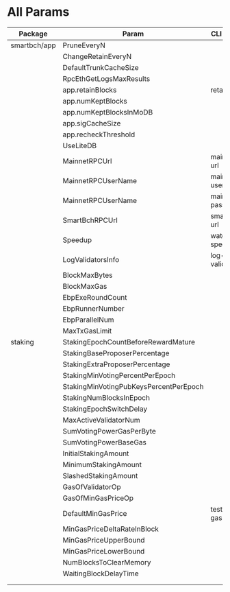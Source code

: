 # All Params



| Package      | Param                                  | CLI option         | ChainConfig Field       | Constant\|Variable                                  |
| ------------ | -------------------------------------- | ------------------ | ----------------------- | --------------------------------------------------- |
| smartbch/app | PruneEveryN                            |                    |                         | app.go/PruneEveryN/10                               |
|              | ChangeRetainEveryN                     |                    |                         | app.go/ChangeRetainEveryN/100                       |
|              | DefaultTrunkCacheSize                  |                    |                         | app.go/DefaultTrunkCacheSize200                     |
|              | RpcEthGetLogsMaxResults                |                    | RpcEthGetLogsMaxResults | config.go/DefaultRpcEthGetLogsMaxResults /10000     |
|              | app.retainBlocks                       | retain             | RetainBlocks            | config.go/DefaultRetainBlocks/-1                    |
|              | app.numKeptBlocks                      |                    | NumKeptBlocks           | config.go/DefaultNumKeptBlocks/10000                |
|              | app.numKeptBlocksInMoDB                |                    | NumKeptBlocksInMoDB     | config.go/DefaultNumKeptBlocksInMoDB/-1             |
|              | app.sigCacheSize                       |                    | SigCacheSize            | config.go/DefaultSignatureCache/20000               |
|              | app.recheckThreshold                   |                    | RecheckThreshold        | config.go/DefaultRecheckThreshold/1000              |
|              | UseLiteDB                              |                    | UseLiteDB               |                                                     |
|              | MainnetRPCUrl                          | mainnet-url        | MainnetRPCUrl           |                                                     |
|              | MainnetRPCUserName                     | mainnet-user       | MainnetRPCUserName      |                                                     |
|              | MainnetRPCUserName                     | mainnet-password   | MainnetRPCPassword      |                                                     |
|              | SmartBchRPCUrl                         | smartbch-url       | SmartBchRPCUrl          |                                                     |
|              | Speedup                                | watcher-speedup    | Speedup                 |                                                     |
|              | LogValidatorsInfo                      | log-validators     | LogValidatorsInfo       |                                                     |
|              | BlockMaxBytes                          |                    |                         | params.go/BlockMaxBytes/24\*1024\*1024              |
|              | BlockMaxGas                            |                    |                         | params.go/BlockMaxGas/900_000_000_000               |
|              | EbpExeRoundCount                       |                    |                         | params.go/EbpExeRoundCount/200                      |
|              | EbpRunnerNumber                        |                    |                         | params.go/EbpRunnerNumber/256                       |
|              | EbpParallelNum                         |                    |                         | params.go/EbpParallelNum/32                         |
|              | MaxTxGasLimit                          |                    |                         | params.go/MaxTxGasLimit/1000_0000                   |
| staking      | StakingEpochCountBeforeRewardMature    |                    |                         | params.go/StakingEpochCountBeforeRewardMature/1     |
|              | StakingBaseProposerPercentage          |                    |                         | params.go/StakingBaseProposerPercentage/15          |
|              | StakingExtraProposerPercentage         |                    |                         | params.go/StakingExtraProposerPercentage/15         |
|              | StakingMinVotingPercentPerEpoch        |                    |                         | params.go/StakingMinVotingPercentPerEpoch/10        |
|              | StakingMinVotingPubKeysPercentPerEpoch |                    |                         | params.go/StakingMinVotingPubKeysPercentPerEpoch/34 |
|              | StakingNumBlocksInEpoch                |                    |                         | params.go/StakingNumBlocksInEpoch/30                |
|              | StakingEpochSwitchDelay                |                    |                         | params.go/StakingEpochSwitchDelay/3\*10+10          |
|              | MaxActiveValidatorNum                  |                    |                         | staking/types/types.go/MaxActiveValidatorNum/30     |
|              | SumVotingPowerGasPerByte               |                    |                         | staking/staking.go/SumVotingPowerGasPerByte/25      |
|              | SumVotingPowerBaseGas                  |                    |                         | staking/staking.go/SumVotingPowerBaseGas/10000      |
|              | InitialStakingAmount                   |                    |                         | staking/staking.go/InitialStakingAmount/1000e18     |
|              | MinimumStakingAmount                   |                    |                         | staking/staking.go/MinimumStakingAmount/800e8       |
|              | SlashedStakingAmount                   |                    |                         | staking/staking.go/SlashedStakingAmount/10e8        |
|              | GasOfValidatorOp                       |                    |                         | staking/staking.go/GasOfValidatorOp/400_000         |
|              | GasOfMinGasPriceOp                     |                    |                         | staking/staking.go/GasOfMinGasPriceOp/50_000        |
|              | DefaultMinGasPrice                     | test.min-gas-price |                         | staking/staking.go/DefaultMinGasPrice/10e9          |
|              | MinGasPriceDeltaRateInBlock            |                    |                         | staking/staking.go/MinGasPriceDeltaRateInBlock/5    |
|              | MinGasPriceUpperBound                  |                    |                         | staking/staking.go/MinGasPriceUpperBound/500e9      |
|              | MinGasPriceLowerBound                  |                    |                         | staking/staking.go/MinGasPriceLowerBound/1e9        |
|              | NumBlocksToClearMemory                 |                    |                         | staking/watcher.go/NumBlocksToClearMemory/1000      |
|              | WaitingBlockDelayTime                  |                    |                         | staking/watcher.go/WaitingBlockDelayTime/2          |
|              |                                        |                    |                         |                                                     |
|              |                                        |                    |                         |                                                     |
